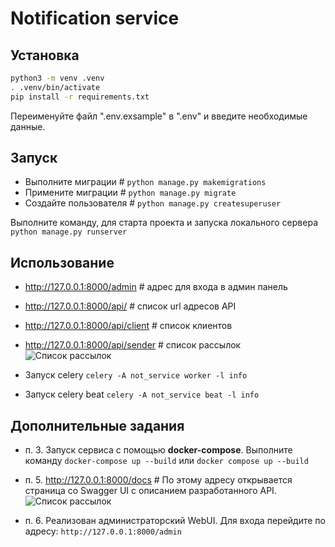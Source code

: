 # Notification service

## Установка
```bash
python3 -m venv .venv
. .venv/bin/activate
pip install -r requirements.txt
```
Переименуйте файл ".env.exsample" в ".env" и введите необходимые данные.


## Запуск



* Выполните миграции # ```python manage.py makemigrations```
* Примените миграции # ```python manage.py migrate```
* Создайте пользователя # ```python manage.py createsuperuser```

Выполните команду, для старта проекта и запуска локального сервера
```python manage.py runserver```

## Использование
* http://127.0.0.1:8000/admin # адрес для входа в админ панель
* http://127.0.0.1:8000/api/ # список url адресов API
* http://127.0.0.1:8000/api/client # список клиентов
* http://127.0.0.1:8000/api/sender # список рассылок
![Список рассылок](not_service/docs/pictures/url_sender_list.PNG)


* Запуск celery `celery -A not_service worker -l info`
* Запуск celery beat `celery -A not_service beat -l info`


## Дополнительные задания

* п. 3. Запуск сервиса с помощью **docker-compose**.
Выполните команду `docker-compose up --build`
или `docker compose up --build`

* п. 5. http://127.0.0.1:8000/docs # По этому адресу открывается страница со Swagger UI с описанием разработанного API.
![Список рассылок](not_service/docs/pictures/url_docs_swager.png)

* п. 6. Реализован администраторский WebUI. Для входа перейдите по адресу:
`http://127.0.0.1:8000/admin`